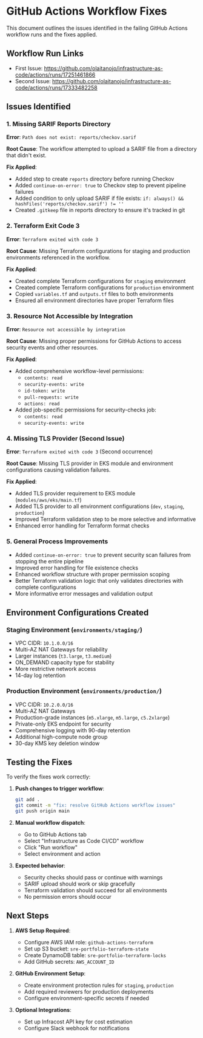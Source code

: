 # GitHub Actions Workflow Fixes

This document outlines the issues identified in the failing GitHub Actions workflow runs and the fixes applied.

## Workflow Run Links
- First Issue: https://github.com/olaitanojo/infrastructure-as-code/actions/runs/17251461866
- Second Issue: https://github.com/olaitanojo/infrastructure-as-code/actions/runs/17333482258

## Issues Identified

### 1. Missing SARIF Reports Directory
**Error**: `Path does not exist: reports/checkov.sarif`

**Root Cause**: The workflow attempted to upload a SARIF file from a directory that didn't exist.

**Fix Applied**:
- Added step to create `reports` directory before running Checkov
- Added `continue-on-error: true` to Checkov step to prevent pipeline failures
- Added condition to only upload SARIF if file exists: `if: always() && hashFiles('reports/checkov.sarif') != ''`
- Created `.gitkeep` file in reports directory to ensure it's tracked in git

### 2. Terraform Exit Code 3
**Error**: `Terraform exited with code 3`

**Root Cause**: Missing Terraform configurations for staging and production environments referenced in the workflow.

**Fix Applied**:
- Created complete Terraform configurations for `staging` environment
- Created complete Terraform configurations for `production` environment
- Copied `variables.tf` and `outputs.tf` files to both environments
- Ensured all environment directories have proper Terraform files

### 3. Resource Not Accessible by Integration
**Error**: `Resource not accessible by integration`

**Root Cause**: Missing proper permissions for GitHub Actions to access security events and other resources.

**Fix Applied**:
- Added comprehensive workflow-level permissions:
  - `contents: read`
  - `security-events: write`
  - `id-token: write`
  - `pull-requests: write`
  - `actions: read`
- Added job-specific permissions for security-checks job:
  - `contents: read`
  - `security-events: write`

### 4. Missing TLS Provider (Second Issue)
**Error**: `Terraform exited with code 3` (Second occurrence)

**Root Cause**: Missing TLS provider in EKS module and environment configurations causing validation failures.

**Fix Applied**:
- Added TLS provider requirement to EKS module (`modules/aws/eks/main.tf`)
- Added TLS provider to all environment configurations (`dev`, `staging`, `production`)
- Improved Terraform validation step to be more selective and informative
- Enhanced error handling for Terraform format checks

### 5. General Process Improvements
- Added `continue-on-error: true` to prevent security scan failures from stopping the entire pipeline
- Improved error handling for file existence checks
- Enhanced workflow structure with proper permission scoping
- Better Terraform validation logic that only validates directories with complete configurations
- More informative error messages and validation output

## Environment Configurations Created

### Staging Environment (`environments/staging/`)
- VPC CIDR: `10.1.0.0/16`
- Multi-AZ NAT Gateways for reliability
- Larger instances (`t3.large`, `t3.medium`)
- ON_DEMAND capacity type for stability
- More restrictive network access
- 14-day log retention

### Production Environment (`environments/production/`)
- VPC CIDR: `10.2.0.0/16`
- Multi-AZ NAT Gateways
- Production-grade instances (`m5.xlarge`, `m5.large`, `c5.2xlarge`)
- Private-only EKS endpoint for security
- Comprehensive logging with 90-day retention
- Additional high-compute node group
- 30-day KMS key deletion window

## Testing the Fixes

To verify the fixes work correctly:

1. **Push changes to trigger workflow**:
   ```bash
   git add .
   git commit -m "fix: resolve GitHub Actions workflow issues"
   git push origin main
   ```

2. **Manual workflow dispatch**:
   - Go to GitHub Actions tab
   - Select "Infrastructure as Code CI/CD" workflow
   - Click "Run workflow"
   - Select environment and action

3. **Expected behavior**:
   - Security checks should pass or continue with warnings
   - SARIF upload should work or skip gracefully
   - Terraform validation should succeed for all environments
   - No permission errors should occur

## Next Steps

1. **AWS Setup Required**:
   - Configure AWS IAM role: `github-actions-terraform`
   - Set up S3 bucket: `sre-portfolio-terraform-state`
   - Create DynamoDB table: `sre-portfolio-terraform-locks`
   - Add GitHub secrets: `AWS_ACCOUNT_ID`

2. **GitHub Environment Setup**:
   - Create environment protection rules for `staging`, `production`
   - Add required reviewers for production deployments
   - Configure environment-specific secrets if needed

3. **Optional Integrations**:
   - Set up Infracost API key for cost estimation
   - Configure Slack webhook for notifications
